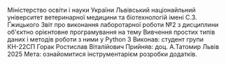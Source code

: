 Міністерство освіти і науки України
Львівський націонайльний університет ветеринарної медицини та біотехнологій імені С.З. Ґжицького
Звіт
про виконання лаборотарної роботи №2 з дисциплини об'єктно орієнтовне програмування на тему Вивчення простих типів даних і методів роботи з ними у Python 3 Виконав: студент групи КН-22СП Горак Ростислав Віталійович
Прийняв: доц. А.Татомир
Львів 2025
Мета: ознайомитися інструментарієм розробки додатків.
